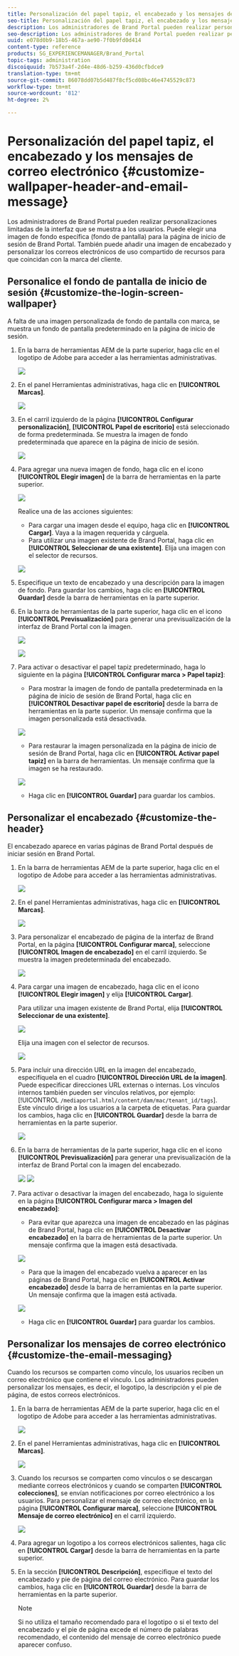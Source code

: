 ```yaml
---
title: Personalización del papel tapiz, el encabezado y los mensajes de correo electrónico
seo-title: Personalización del papel tapiz, el encabezado y los mensajes de correo electrónico
description: Los administradores de Brand Portal pueden realizar personalizaciones limitadas de la interfaz que se muestra a los usuarios. Puede elegir una imagen de fondo específica (fondo de pantalla) para la página de inicio de sesión de Brand Portal. También puede añadir una imagen de encabezado y personalizar los correos electrónicos de uso compartido de recursos para que coincidan con la marca del cliente.
seo-description: Los administradores de Brand Portal pueden realizar personalizaciones limitadas de la interfaz que se muestra a los usuarios. Puede elegir una imagen de fondo específica (fondo de pantalla) para la página de inicio de sesión de Brand Portal. También puede añadir una imagen de encabezado y personalizar los correos electrónicos de uso compartido de recursos para que coincidan con la marca del cliente.
uuid: e078d0b9-18b5-467a-ae90-7f0b9fd0d414
content-type: reference
products: SG_EXPERIENCEMANAGER/Brand_Portal
topic-tags: administration
discoiquuid: 7b573a4f-2d4e-48d6-b259-436d0cfbdce9
translation-type: tm+mt
source-git-commit: 86078dd07b5d487f8cf5cd08bc46e4745529c873
workflow-type: tm+mt
source-wordcount: '812'
ht-degree: 2%

---
```



# Personalización del papel tapiz, el encabezado y los mensajes de correo electrónico {#customize-wallpaper-header-and-email-message}

Los administradores de Brand Portal pueden realizar personalizaciones limitadas de la interfaz que se muestra a los usuarios. Puede elegir una imagen de fondo específica (fondo de pantalla) para la página de inicio de sesión de Brand Portal. También puede añadir una imagen de encabezado y personalizar los correos electrónicos de uso compartido de recursos para que coincidan con la marca del cliente.

## Personalice el fondo de pantalla de inicio de sesión {#customize-the-login-screen-wallpaper}

A falta de una imagen personalizada de fondo de pantalla con marca, se muestra un fondo de pantalla predeterminado en la página de inicio de sesión.

1. En la barra de herramientas AEM de la parte superior, haga clic en el logotipo de Adobe para acceder a las herramientas administrativas.

   ![](assets/aemlogo.png)

1. En el panel Herramientas administrativas, haga clic en **[!UICONTROL Marcas]**.


   ![](assets/admin-tools-panel-10.png)

1. En el carril izquierdo de la página **[!UICONTROL Configurar personalización]**, **[!UICONTROL Papel de escritorio]** está seleccionado de forma predeterminada. Se muestra la imagen de fondo predeterminada que aparece en la página de inicio de sesión.

   ![](assets/default_wallpaper.png)

1. Para agregar una nueva imagen de fondo, haga clic en el icono **[!UICONTROL Elegir imagen]** de la barra de herramientas en la parte superior.

   ![](assets/choose_wallpaperimage.png)

   Realice una de las acciones siguientes:

   * Para cargar una imagen desde el equipo, haga clic en **[!UICONTROL Cargar]**. Vaya a la imagen requerida y cárguela.
   * Para utilizar una imagen existente de Brand Portal, haga clic en **[!UICONTROL Seleccionar de una existente]**. Elija una imagen con el selector de recursos.

   ![](assets/asset-picker.png)

1. Especifique un texto de encabezado y una descripción para la imagen de fondo. Para guardar los cambios, haga clic en **[!UICONTROL Guardar]** desde la barra de herramientas en la parte superior.

1. En la barra de herramientas de la parte superior, haga clic en el icono **[!UICONTROL Previsualización]** para generar una previsualización de la interfaz de Brand Portal con la imagen.

   ![](assets/chlimage_1.png)

   ![](assets/custom-wallpaper-preview.png)

1. Para activar o desactivar el papel tapiz predeterminado, haga lo siguiente en la página **[!UICONTROL Configurar marca > Papel tapiz]**:

   * Para mostrar la imagen de fondo de pantalla predeterminada en la página de inicio de sesión de Brand Portal, haga clic en **[!UICONTROL Desactivar papel de escritorio]** desde la barra de herramientas en la parte superior. Un mensaje confirma que la imagen personalizada está desactivada.

   ![](assets/chlimage_1-1.png)

   * Para restaurar la imagen personalizada en la página de inicio de sesión de Brand Portal, haga clic en **[!UICONTROL Activar papel tapiz]** en la barra de herramientas. Un mensaje confirma que la imagen se ha restaurado.

   ![](assets/chlimage_1-2.png)

   * Haga clic en **[!UICONTROL Guardar]** para guardar los cambios.



## Personalizar el encabezado {#customize-the-header}

El encabezado aparece en varias páginas de Brand Portal después de iniciar sesión en Brand Portal.

1. En la barra de herramientas AEM de la parte superior, haga clic en el logotipo de Adobe para acceder a las herramientas administrativas.

   ![](assets/aemlogo.png)

1. En el panel Herramientas administrativas, haga clic en **[!UICONTROL Marcas]**.

   ![](assets/admin-tools-panel-11.png)

1. Para personalizar el encabezado de página de la interfaz de Brand Portal, en la página **[!UICONTROL Configurar marca]**, seleccione **[!UICONTROL Imagen de encabezado]** en el carril izquierdo. Se muestra la imagen predeterminada del encabezado.

   ![](assets/default-header.png)

1. Para cargar una imagen de encabezado, haga clic en el icono **[!UICONTROL Elegir imagen]** y elija **[!UICONTROL Cargar]**.

   Para utilizar una imagen existente de Brand Portal, elija **[!UICONTROL Seleccionar de una existente]**.

   ![](assets/choose_wallpaperimage-1.png)

   Elija una imagen con el selector de recursos.

   ![](assets/asset-picker-header.png)

1. Para incluir una dirección URL en la imagen del encabezado, especifíquela en el cuadro **[!UICONTROL Dirección URL de la imagen]**. Puede especificar direcciones URL externas o internas. Los vínculos internos también pueden ser vínculos relativos, por ejemplo:
   [!UICONTROL `/mediaportal.html/content/dam/mac/tenant_id/tags`].
Este vínculo dirige a los usuarios a la carpeta de etiquetas.
Para guardar los cambios, haga clic en **[!UICONTROL Guardar]** desde la barra de herramientas en la parte superior.

   ![](assets/configure_brandingheaderimageurl.png)

1. En la barra de herramientas de la parte superior, haga clic en el icono **[!UICONTROL Previsualización]** para generar una previsualización de la interfaz de Brand Portal con la imagen del encabezado.

   ![](assets/chlimage_1-3.png)
   ![](assets/custom_header_preview.png)

1. Para activar o desactivar la imagen del encabezado, haga lo siguiente en la página **[!UICONTROL Configurar marca > Imagen del encabezado]**:

   * Para evitar que aparezca una imagen de encabezado en las páginas de Brand Portal, haga clic en **[!UICONTROL Desactivar encabezado]** en la barra de herramientas de la parte superior. Un mensaje confirma que la imagen está desactivada.

   ![](assets/chlimage_1-4.png)

   * Para que la imagen del encabezado vuelva a aparecer en las páginas de Brand Portal, haga clic en **[!UICONTROL Activar encabezado]** desde la barra de herramientas en la parte superior. Un mensaje confirma que la imagen está activada.

   ![](assets/chlimage_1-5.png)

   * Haga clic en **[!UICONTROL Guardar]** para guardar los cambios.



## Personalizar los mensajes de correo electrónico {#customize-the-email-messaging}

Cuando los recursos se comparten como vínculo, los usuarios reciben un correo electrónico que contiene el vínculo. Los administradores pueden personalizar los mensajes, es decir, el logotipo, la descripción y el pie de página, de estos correos electrónicos.

1. En la barra de herramientas AEM de la parte superior, haga clic en el logotipo de Adobe para acceder a las herramientas administrativas.

   ![](assets/aemlogo.png)

1. En el panel Herramientas administrativas, haga clic en **[!UICONTROL Marcas]**.

   ![](assets/admin-tools-panel-12.png)

1. Cuando los recursos se comparten como vínculos o se descargan mediante correos electrónicos y cuando se comparten **[!UICONTROL colecciones]**, se envían notificaciones por correo electrónico a los usuarios. Para personalizar el mensaje de correo electrónico, en la página **[!UICONTROL Configurar marca]**, seleccione **[!UICONTROL Mensaje de correo electrónico]** en el carril izquierdo.

   ![](assets/configure-branding-page-email.png)

1. Para agregar un logotipo a los correos electrónicos salientes, haga clic en **[!UICONTROL Cargar]** desde la barra de herramientas en la parte superior.

1. En la sección **[!UICONTROL Descripción]**, especifique el texto del encabezado y pie de página del correo electrónico. Para guardar los cambios, haga clic en **[!UICONTROL Guardar]** desde la barra de herramientas en la parte superior.

   >[!NOTE]
   >
   >Si no utiliza el tamaño recomendado para el logotipo o si el texto del encabezado y el pie de página excede el número de palabras recomendado, el contenido del mensaje de correo electrónico puede aparecer confuso.

